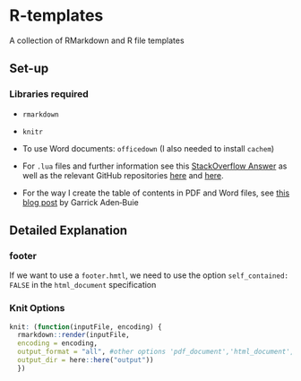 # R-templates
A collection of RMarkdown and R file templates



## Set-up

### Libraries required

- `rmarkdown`
- `knitr`
- To use Word documents: `officedown` (I also needed to install `cachem`)

- For `.lua` files and further information see this [StackOverflow Answer](https://stackoverflow.com/questions/52918716/authors-and-affiliations-in-the-yaml-of-rmarkdown) as well as the relevant GitHub repositories [here](https://github.com/pandoc/lua-filters/tree/master/scholarly-metadata) and [here](https://github.com/pandoc/lua-filters/tree/master/author-info-blocks).

- For the way I create the table of contents in PDF and Word files, see [this blog post](https://www.garrickadenbuie.com/blog/add-a-generated-table-of-contents-anywhere-in-rmarkdown/) by Garrick Aden‑Buie

## Detailed Explanation

### footer

If we want to use a `footer.hmtl`, we need to use the option `self_contained: FALSE` in the `html_document` specification

### Knit Options

  
```r
knit: (function(inputFile, encoding) { 
  rmarkdown::render(inputFile, 
  encoding = encoding, 
  output_format = "all", #other options 'pdf_document','html_document', 'officedown::rdocx_document'
  output_dir = here::here("output")) 
  })
```
